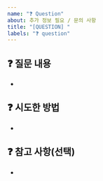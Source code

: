 ```yaml
---
name: "❓ Question"
about: 추가 정보 필요 / 문의 사항
title: "[QUESTION] "
labels: "❓ question"
---
```


## ❓ 질문 내용

<!-- 무엇이 필요한지, 어떤 점이 궁금한지 구체적으로 작성 -->

-

## ❓ 시도한 방법

<!-- 시도해 본 방법이나 참고한 자료 -->

-

## ❓ 참고 사항(선택)

<!-- 참고할 만한 자료나 사항(ex. 이미지 등)이 있다면 첨부해 주세요 -->

-

